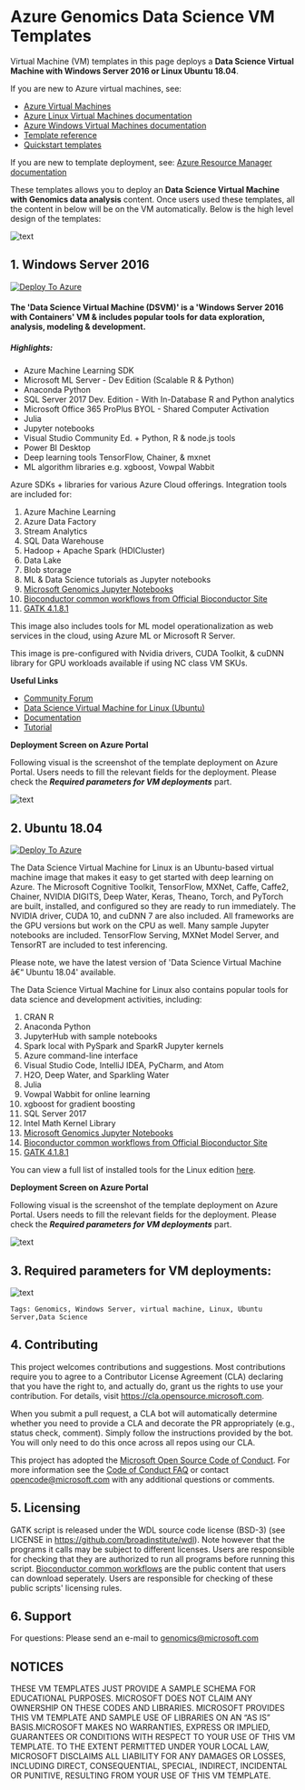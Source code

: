 # Azure Genomics Data Science VM Templates 



<!-- #region -->
Virtual Machine (VM) templates in this page deploys a **Data Science Virtual Machine with Windows Server 2016 or Linux Ubuntu 18.04**.

If you are new to Azure virtual machines, see:
- [Azure Virtual Machines](https://azure.microsoft.com/services/virtual-machines/)
- [Azure Linux Virtual Machines documentation](https://docs.microsoft.com/azure/virtual-machines/linux/)
- [Azure Windows Virtual Machines documentation](https://docs.microsoft.com/azure/virtual-machines/windows/)
- [Template reference](https://docs.microsoft.com/azure/templates/microsoft.compute/allversions)
- [Quickstart templates](https://azure.microsoft.com/resources/templates/?resourceType=Microsoft.Compute&pageNumber=1&sort=Popular)


If you are new to template deployment, see: [Azure Resource Manager documentation](https://docs.microsoft.com/azure/azure-resource-manager/)

These templates allows you to deploy an **Data Science Virtual Machine with Genomics data analysis** content. Once users used these templates, all the content in below will be on the VM automatically. Below is the high level design of the templates:

![text](https://github.com/microsoft/genomicsnotebook/blob/main/genomics-data-science-vm/images/design.png)

## 1. Windows Server 2016
[![Deploy To Azure](https://github.com/microsoft/genomicsnotebook/blob/main/genomics-data-science-vm/images/deploytoazure.svg)](https://ms.portal.azure.com/#create/Microsoft.Template/uri/https%3A%2F%2Fstoreshare.blob.core.windows.net%2Fvmtemplates%2Fgenomics_vm_template_windows.json)

#### The 'Data Science Virtual Machine (DSVM)' is a 'Windows Server 2016 with Containers' VM & includes popular tools for data exploration, analysis, modeling & development.

##### Highlights:

* Azure Machine Learning SDK
* Microsoft ML Server - Dev Edition (Scalable R & Python)
* Anaconda Python
* SQL Server 2017 Dev. Edition - With In-Database R and Python analytics
* Microsoft Office 365 ProPlus BYOL - Shared Computer Activation
* Julia
* Jupyter notebooks
* Visual Studio Community Ed. + Python, R & node.js tools
* Power BI Desktop
* Deep learning tools TensorFlow, Chainer, & mxnet
* ML algorithm libraries e.g. xgboost, Vowpal Wabbit

Azure SDKs + libraries for various Azure Cloud offerings. Integration tools are included for: 

1.  Azure Machine Learning
2. Azure Data Factory
3. Stream Analytics
4. SQL Data Warehouse
5. Hadoop + Apache Spark (HDICluster)
6. Data Lake
7. Blob storage
8. ML & Data Science tutorials as Jupyter notebooks
9. [Microsoft Genomics Jupyter Notebooks](https://github.com/microsoft/genomicsnotebook)
10. [Bioconductor common workflows from Official Bioconductor Site](https://www.bioconductor.org/packages/release/BiocViews.html#___Workflow)
11. [GATK 4.1.8.1](https://github.com/broadinstitute/gatk/releases) 

This image also includes tools for ML model operationalization as web services in the cloud, using Azure ML or Microsoft R Server.

This image is pre-configured with Nvidia drivers, CUDA Toolkit, & cuDNN library for GPU workloads available if using NC class VM SKUs.

**Useful Links**
* [Community Forum](http://aka.ms/dsvm/forum)
* [Data Science Virtual Machine for Linux (Ubuntu)](https://azuremarketplace.microsoft.com/en-us)
* [Documentation](http://aka.ms/dsvmdoc)
* [Tutorial](http://aka.ms/dsvmtenthings)

**Deployment Screen on Azure Portal**

Following visual is the screenshot of the template deployment on Azure Portal. Users needs to fill the relevant fields for the deployment. Please check the ***Required parameters for VM deployments*** part.


![text](https://github.com/microsoft/genomicsnotebook/blob/main/genomics-data-science-vm/images/win_vm.jpg)

## 2. Ubuntu 18.04

[![Deploy To Azure](https://github.com/microsoft/genomicsnotebook/blob/main/genomics-data-science-vm/images/deploytoazure.svg)](https://ms.portal.azure.com/#create/Microsoft.Template/uri/https%3A%2F%2Fstoreshare.blob.core.windows.net%2Fvmtemplates%2Fgenomics_vm_template_linux.json)

The Data Science Virtual Machine for Linux is an Ubuntu-based virtual machine image that makes it easy to get started with deep learning on Azure. The Microsoft Cognitive Toolkit, TensorFlow, MXNet, Caffe, Caffe2, Chainer, NVIDIA DIGITS, Deep Water, Keras, Theano, Torch, and PyTorch are built, installed, and configured so they are ready to run immediately. The NVIDIA driver, CUDA 10, and cuDNN 7 are also included. All frameworks are the GPU versions but work on the CPU as well. Many sample Jupyter notebooks are included. TensorFlow Serving, MXNet Model Server, and TensorRT are included to test inferencing.

Please note, we have the latest version of 'Data Science Virtual Machine â€“ Ubuntu 18.04' available.

The Data Science Virtual Machine for Linux also contains popular tools for data science and development activities, including:

1. CRAN R
2. Anaconda Python
3. JupyterHub with sample notebooks
4. Spark local with PySpark and SparkR Jupyter kernels
5. Azure command-line interface
6. Visual Studio Code, IntelliJ IDEA, PyCharm, and Atom
7. H2O, Deep Water, and Sparkling Water
8. Julia
9. Vowpal Wabbit for online learning
10. xgboost for gradient boosting
11. SQL Server 2017
12. Intel Math Kernel Library
13. [Microsoft Genomics Jupyter Notebooks](https://github.com/microsoft/genomicsnotebook)
14. [Bioconductor common workflows from Official Bioconductor Site](https://www.bioconductor.org/packages/release/BiocViews.html#___Workflow) 
15. [GATK 4.1.8.1](https://github.com/broadinstitute/gatk/releases)

You can view a full list of installed tools for the Linux edition [here](https://docs.microsoft.com/en-us/azure/machine-learning/machine-learning-data-science-virtual-machine-overview).

**Deployment Screen on Azure Portal**

Following visual is the screenshot of the template deployment on Azure Portal. Users needs to fill the relevant fields for the deployment. Please check the ***Required parameters for VM deployments*** part.

![text](https://github.com/microsoft/genomicsnotebook/blob/main/genomics-data-science-vm/images/lin_vm.jpg) 



## 3. Required parameters for VM deployments:

![text](https://github.com/microsoft/genomicsnotebook/blob/main/genomics-data-science-vm/images/table.JPG) 

`Tags: Genomics, Windows Server, virtual machine, Linux, Ubuntu Server,Data Science`


## 4. Contributing

This project welcomes contributions and suggestions.  Most contributions require you to agree to a
Contributor License Agreement (CLA) declaring that you have the right to, and actually do, grant us
the rights to use your contribution. For details, visit https://cla.opensource.microsoft.com.

When you submit a pull request, a CLA bot will automatically determine whether you need to provide
a CLA and decorate the PR appropriately (e.g., status check, comment). Simply follow the instructions
provided by the bot. You will only need to do this once across all repos using our CLA.

This project has adopted the [Microsoft Open Source Code of Conduct](https://opensource.microsoft.com/codeofconduct/).
For more information see the [Code of Conduct FAQ](https://opensource.microsoft.com/codeofconduct/faq/) or
contact [opencode@microsoft.com](mailto:opencode@microsoft.com) with any additional questions or comments.

## 5. Licensing
GATK script is released under the WDL source code license (BSD-3) (see LICENSE in https://github.com/broadinstitute/wdl). Note however that the programs it calls may be subject to different licenses. Users are responsible for checking that they are authorized to run all programs before running this script. [Bioconductor common workflows](https://www.bioconductor.org/packages/release/BiocViews.html#___Workflow) are the public content that users can download seperately. Users are responsible for checking of these public scripts' licensing rules. 

## 6. Support

For questions: Please send an e-mail to genomics@microsoft.com

## NOTICES
THESE VM TEMPLATES JUST PROVIDE A SAMPLE SCHEMA FOR EDUCATIONAL PURPOSES. MICROSOFT DOES NOT CLAIM ANY OWNERSHIP ON THESE CODES AND LIBRARIES. MICROSOFT PROVIDES THIS VM TEMPLATE AND SAMPLE USE OF LIBRARIES ON AN “AS IS” BASIS.MICROSOFT MAKES NO WARRANTIES, EXPRESS OR IMPLIED, GUARANTEES OR CONDITIONS WITH RESPECT TO YOUR USE OF THIS VM TEMPLATE. TO THE EXTENT PERMITTED UNDER YOUR LOCAL LAW, MICROSOFT DISCLAIMS ALL LIABILITY FOR ANY DAMAGES OR LOSSES, INCLUDING DIRECT, CONSEQUENTIAL, SPECIAL, INDIRECT, INCIDENTAL OR PUNITIVE, RESULTING FROM YOUR USE OF THIS VM TEMPLATE.

<!-- #endregion -->
